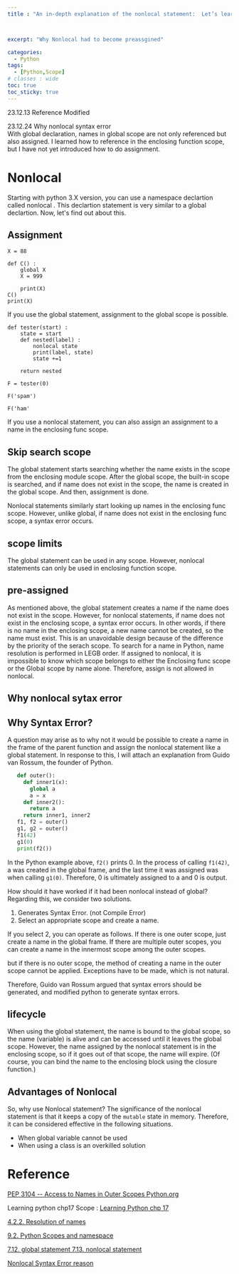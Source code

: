```yaml
---
title : "An in-depth explanation of the nonlocal statement:  Let’s learn by referring to the PEP and Python Docs."



excerpt: "Why Nonlocal had to become preassgined"

categories:
  - Python
tags:
  - [Python,Scope]
# classes : wide
toc: true
toc_sticky: true
---
```

23.12.13  Reference Modified

23.12.24 Why nonlocal syntax error  
With global declaration, names in global scope are not only referenced but also assigned. I learned how to reference in the enclosing function scope, but I have not yet introduced how to do assignment.

# Nonlocal

Starting with python 3.X version, you can use a namespace declartion called nonlocal . This declartion statement is very similar to a global declartion. Now, let's find out about this.

## Assignment

```
X = 88

def C() :
    global X
    X = 999

    print(X)
C()
print(X)
```

If you use the global statement, assignment to the global scope is possible.

```
def tester(start) :
    state = start
    def nested(label) :
        nonlocal state
        print(label, state)
        state +=1
        
    return nested

F = tester(0)

F('spam')

F('ham'
```

If you use a nonlocal statement, you can also assign an assignment to a name in the enclosing func scope.

## Skip search scope

The global statement starts searching whether the name exists in the scope from the enclosing module scope. After the global scope, the built-in scope is searched, and if name does not exist in the scope, the name is created in the global scope. And then, assignment is done.

Nonlocal statements similarly start looking up names in the enclosing func scope. However, unlike global, if name does not exist in the enclosing func scope, a syntax error occurs.

## scope limits

The global statement can be used in any scope. However, nonlocal statements can only be used in enclosing function scope.

## pre-assigned

As mentioned above, the global statement creates a name if the name does not exist in the scope. However, for nonlocal statements, if name does not exist in the enclosing scope, a syntax error occurs. In other words, if there is no name in the enclosing scope, a new name cannot be created, so the name must exist. This is an unavoidable design because of the difference by the priority of the serach scope. To search for a name in Python, name resolution is performed in LEGB order. If assigned to nonlocal, it is impossible to know which scope belongs to either the Enclosing func scope or the Global scope by name alone. Therefore, assign is not allowed in nonlocal.

## Why nonlocal sytax error 
## Why Syntax Error?
A question may arise as to why not it would be possible to create a name in the frame of the parent function and assign the nonlocal statement like a global statement.
In response to this, I will attach an explanation from Guido van Rossum, the founder of Python.


```python
   def outer():
     def inner1(x):
       global a
       a = x
     def inner2():
       return a
     return inner1, inner2
   f1, f2 = outer()
   g1, g2 = outer()
   f1(42)
   g1(0)
   print(f2())
```
In the Python example above, `f2()` prints 0. In the process of calling `f1(42)`, a was created in the global frame, and the last time it was assigned was when calling `g1(0)`. Therefore, 0 is ultimately assigned to a and 0 is output.

How should it have worked if it had been nonlocal instead of global?
Regarding this, we consider two solutions.
1. Generates Syntax Error. (not Compile Error)
2. Select an appropriate scope and create a name.

If you select 2, you can operate as follows. If there is one outer scope, just create a name in the global frame. If there are multiple outer scopes, you can create a name in the innermost scope among the outer scopes.

 but if there is no outer scope, the method of creating a name in the outer scope cannot be applied. Exceptions have to be made, which is not natural.

Therefore, Guido van Rossum argued that syntax errors should be generated, and modified python to generate syntax errors.
## lifecycle

When using the global statement, the name is bound to the global scope, so the name (variable) is alive and can be accessed until it leaves the global scope. However, the name assigned by the nonlocal statement is in the enclosing scope, so if it goes out of that scope, the name will expire. (Of course, you can bind the name to the enclosing block using the closure function.)

## Advantages of Nonlocal

So, why use Nonlocal statement? The significance of the nonlocal statement is that it keeps a copy of the `mutable` state in memory. Therefore, it can be considered effective in the following situations.

- When global variable cannot be used
- When using a class is an overkilled solution

# Reference

[PEP 3104 -- Access to Names in Outer Scopes  Python.org](https://www.python.org/dev/peps/pep-3104/)

Learning python chp17 Scope :  [Learning Python chp 17](https://www.google.co.kr/url?sa=t&amp;rct=j&amp;q=&amp;esrc=s&amp;source=web&amp;cd=&amp;cad=rja&amp;uact=8&amp;ved=2ahUKEwjZ7d_Fj471AhXLdXAKHYArDi8QFnoECAQQAQ&amp;url=https%3A%2F%2Fwww.amazon.com%2FLearning-Python-Powerful-Object-Oriented-Programming-ebook%2Fdp%2FB00DDZPC9S&amp;usg=AOvVaw3OQRO0BHmts707N8L_VY0O)



[4.2.2. Resolution of names](https://docs.python.org/3/reference/executionmodel.html?highlight=bind#naming-and-binding)

[9.2. Python Scopes and namespace](https://docs.python.org/ko/3/tutorial/classes.html?highlight=name%20resolution%20rule#python-scopes-and-namespaces)  

[7.12. global statement 7.13. nonlocal statement](https://docs.python.org/ko/3/reference/simple_stmts.html#the-global-statement)


[Nonlocal Syntax Error reason](https://mail.python.org/pipermail/python-dev/2006-July/066968.html)

